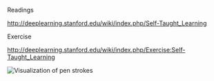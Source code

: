 Readings

http://deeplearning.stanford.edu/wiki/index.php/Self-Taught_Learning

Exercise

http://deeplearning.stanford.edu/wiki/index.php/Exercise:Self-Taught_Learning

![Visualization of pen strokes](http://deeplearning.stanford.edu/wiki/images/8/84/SelfTaughtFeatures.png)

